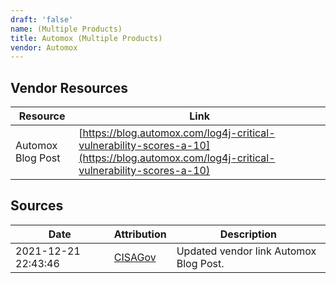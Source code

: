 ```yaml
---
draft: 'false'
name: (Multiple Products)
title: Automox (Multiple Products)
vendor: Automox
---
```


## Vendor Resources
| Resource | Link |
| --- | --- |
| Automox Blog Post | [https://blog.automox.com/log4j-critical-vulnerability-scores-a-10](https://blog.automox.com/log4j-critical-vulnerability-scores-a-10) |



## Sources
| Date | Attribution | Description |
| --- | --- | --- |
| 2021-12-21 22:43:46 | [CISAGov](https://raw.githubusercontent.com/cisagov/log4j-affected-db/develop/README.md) | Updated vendor link Automox Blog Post.  |
